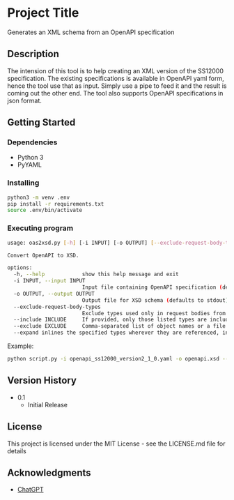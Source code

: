 # Project Title

Generates an XML schema from an OpenAPI specification

## Description

The intension of this tool is to help creating an XML version of the SS12000 specification. The existing specifications is available in OpenAPI yaml form, hence the tool use that as input. Simply use a pipe to feed it and the result is coming out the other end. The tool also supports OpenAPI specifications in json format.

## Getting Started

### Dependencies

* Python 3
* PyYAML

### Installing

```bash
python3 -m venv .env
pip install -r requirements.txt
source .env/bin/activate
```

### Executing program

```bash
usage: oas2xsd.py [-h] [-i INPUT] [-o OUTPUT] [--exclude-request-body-types] [--exclude EXCLUDE]

Convert OpenAPI to XSD.

options:
  -h, --help            show this help message and exit
  -i INPUT, --input INPUT
                        Input file containing OpenAPI specification (defaults to stdin)
  -o OUTPUT, --output OUTPUT
                        Output file for XSD schema (defaults to stdout)
  --exclude-request-body-types
                        Exclude types used only in request bodies from the XSD
  --include INCLUDE     If provided, only those listed types are included in the schema, overriding any request-body-only or exclude logic.
  --exclude EXCLUDE     Comma-separated list of object names or a file containing object names to exclude from the schema
  --expand inlines the specified types wherever they are referenced, instead of referencing them by type.
```

Example:

```bash
python script.py -i openapi_ss12000_version2_1_0.yaml -o openapi.xsd --include include_list.txt --expand expand_list.txt
```

## Version History

* 0.1
  * Initial Release

## License

This project is licensed under the MIT License - see the LICENSE.md file for details

## Acknowledgments

* [ChatGPT](https://chatgpt.com)
